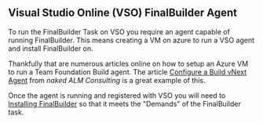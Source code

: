 Visual Studio Online (VSO) FinalBuilder Agent
----------------------

To run the FinalBuilder Task on VSO you require an agent capable of running FinalBuilder. This means creating a VM on azure to run a VSO agent and install FinalBuilder on. 

Thankfully that are numerous articles online on how to setup an Azure VM to run a Team Foundation Build agent. The article [Configure a Build vNext Agent](http://nakedalm.com/configure-a-build-vnext-agent-on-vso/) from *naked ALM Consulting* is a great example of this. 

Once the agent is running and registered with VSO you will need to [Installing FinalBuilder](https://github.com/VSoftTechnologies/FinalBuilderTFS/blob/master/docs/InstallingFinalBuilder.md) so that it meets the "Demands" of the FinalBuilder task. 
